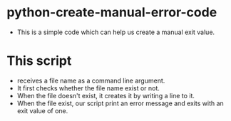 # python-create-manual-error-code

- This is a simple code which can help us create a manual exit value.

# This script
- receives a file name as a command line argument. 
- It first checks whether the file name exist or not. 
- When the file doesn't exist, it creates it by writing a line to it. 
- When the file exist, our script print an error message and exits with an exit value of one.
